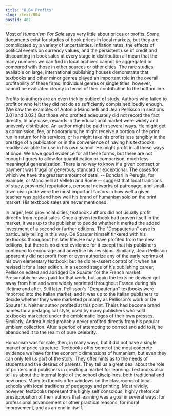```yaml
---
title: "8.04 Profits"
slug: /text/804
postid: 402
---
```

Most of *Humanism For Sale* says very little about prices or profits. Some documents exist for studies of book prices in local markets, but they are complicated by a variety of uncertainties. Inflation rates, the effects of political events on currency values, and the persistent use of credit and discounting in book sales at every stage in distribution all mean that the many numbers we can find in local archives cannot be aggregated or compared with those in other sources or other cities. The rare studies available on large, international publishing houses demonstrate that textbooks and other minor genres played an important role in the overall profitability of these firms. Individual genres or single titles, however, cannot be evaluated clearly in terms of their contribution to the bottom line.

Profits to authors are an even trickier subject of study. Authors who failed to profit or who felt they did not do so sufficiently complained loudly enough. (We saw the examples of Antonio Mancinelli and Jean Pellisson in sections 3.01 and 3.02.) But those who profited adequately did not record the fact directly. In any case, rewards in the educational market were widely and unevenly distributed. An author might be paid in several ways. He might get a commission, fee, or honorarium; he might receive a portion of the print run in return for his services; or he might take his profits less tangibly in the prestige of a publication or in the convenience of having his textbooks readily available for use in his own school. He might profit in all these ways at once. We have good evidence for all these forms, but there are not enough figures to allow for quantification or comparison, much less meaningful generalization. There is no way to know if a given contract or payment was frugal or generous, standard or exceptional. The cases for which we have the greatest amount of detail -- Bonciari in Perugia, for example, or Mancinelli at Velletri and Rome -- suggest that local traditions of study, provincial reputations, personal networks of patronage, and small-town civic pride were the most important factors in how well a given teacher was paid and how well his brand of humanism sold on the print market. His textbook sales are never mentioned.

In larger, less provincial cities, textbook authors did not usually profit directly from repeat sales. Once a given textbook had proven itself in the market, it was up to the publisher to decide whether it merited the added investment of a second or further editions. The "Despauterian" case is particularly telling in this way. De Spauter himself tinkered with his textbooks throughout his later life. He may have profited from the new editions, but there is no direct evidence for it except that his publishers continued to encourage and advertise his revisions. Similarly, Jean Pellisson apparently did not profit from or even authorize any of the early reprints of his own elementary textbook; but he did re-assert control of it when he revised it for a later edition. In a second stage of his publishing career, Pellisson edited and abridged De Spauter for the French market. Presumably he was paid for that work, but again the texts he devised got away from him and were widely reprinted throughout France during his lifetime and after. Still later, Pellisson's "Despauterian" textbooks were imported into the Italian market, and it was up to the Italian publishers to decide whether they were marketed primarily as Pellisson's work or De Spauter's. Neither author profited at this point. Theirs had become brand names for a pedagogical style, used by many publishers who sold textbooks marketed under the emblematic logos of their own presses. Similarly, Andrea Alciati probably never profited directly from his popular emblem collection. After a period of attempting to correct and add to it, he abandoned it to the realm of pure celebrity.

Humanism was for sale, then, in many ways, but it did not have a single market or price structure. Textbooks offer some of the most concrete evidence we have for the economic dimensions of humanism, but even they can only tell us part of the story. They offer hints as to the needs of students and the desires of parents. They tell us a great deal about the role of printers and publishers in creating a market for learning. Textbooks also tell us about the internal logic of the school disciplines, both traditional and new ones. Many textbooks offer windows on the classrooms of local schools with local traditions of pedagogy and printing. Most vividly, however, textbooks represent the highly self conscious, highly rhetorical presupposition of their authors that learning was a goal in several ways: for professional advancement or other practical reasons, for moral improvement, and as an end in itself.
